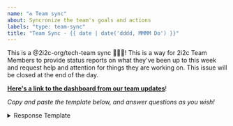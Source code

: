 ```yaml
---
name: "♻ Team sync"
about: Syncronize the team's goals and actions
labels: "type: team-sync"
title: "Team Sync - {{ date | date('dddd, MMMM Do') }}"
---
```


This is a @2i2c-org/tech-team sync 🎉🎉🎉! This is a way for 2i2c Team Members to provide status reports on what they've been up to this week and request help and attention for things they are working on. This issue will be closed at the end of the day.

[**Here's a link to the dashboard from our team updates**](https://app.geekbot.com/dashboard/standup/92117/view/insights)!

_Copy and paste the template below, and answer questions as you wish!_

<details>
<summary>Response Template</summary>

```
**Thanks I'd like to give 🙌**
- So-and-so helped me out a lot with XXX...
- Thanks for Jo's work on the XXX repo...

**Updates from last week ✔**
- I worked towards deliverable: <link-to-deliverable>
- I had a meeting with ABC

**Challenges I faced and things I'd like assistance with 🙏**
- I had a hard time figuring out ...
- Could somebody take a look at ...

**My availability for next week**
- I'll be off on XXX day...
- I've got several meetings this week...
```

</details>

